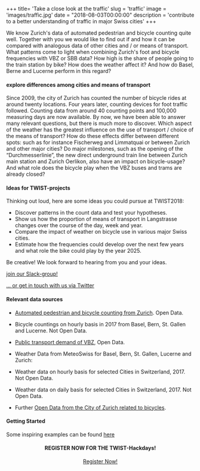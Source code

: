 +++
title= 'Take a close look at the traffic'
slug = 'traffic'
image = 'images/traffic.jpg'
date = "2018-08-03T00:00:00"
description = 'contribute to a better understanding of traffic in major Swiss cities'
+++

We know Zurich's data of automated pedestrian and bicycle counting quite well. Together with you we would like to find out if and how it can be compared with analogous data of other cities and / or means of transport. What patterns come to light when combining Zurich's foot and bicycle frequencies with VBZ or SBB data? How high is the share of people going to the train station by bike? How does the weather affect it? And how do Basel, Berne and Lucerne perform in this regard?

#### explore differences among cities and means of transport
 
Since 2009, the city of Zurich has counted the number of bicycle rides at around twenty locations. Four years later, counting devices for foot traffic followed. Counting data from around 40 counting points and 100,000 measuring days are now available. By now, we have been able to answer many relevant questions, but there is much more to discover. Which aspect of the weather has the greatest influence on the use of transport / choice of the means of transport? How do these effects differ between different spots: such as for instance Fischerweg and Limmatquai or between Zurich and other major cities? Do major milestones, such as the opening of the “Durchmesserlinie”, the new direct underground train line between Zurich main station and Zurich Oerlikon, also have an impact on bicycle-usage? And what role does the bicycle play when the VBZ buses and trams are already closed?

#### Ideas for TWIST-projects
 
Thinking out loud, here are some ideas you could pursue at TWIST2018:
 
-  Discover patterns in the count data and test your hypotheses.
-  Show us how the proportion of means of transport in Langstrasse changes over the course of the day, week and year.
- Compare the impact of weather on bicycle use in various major Swiss cities.
- Estimate how the frequencies could develop over the next few years and what role the bike could play by the year 2025.
 
Be creative! We look forward to hearing from you and your ideas.

[join our Slack-group!](https://join.slack.com/t/twist2018/shared_invite/enQtMzkwNzkzNDg1MDkzLTY0ZDFmYWFjODViZmVmNGUyNzBjMDQxYTU3MGEyYmY4YmViYzAzNzA1NTFiMWYyZTAyOWJmYWU2Y2FhZjkwYmM)

[... or get in touch with us via Twitter](https://twitter.com/TWIST2018)


#### Relevant data sources

- [Automated pedestrian and bicycle counting from Zurich](https://data.stadt-zuerich.ch/dataset?tags=veloverkehr). Open Data.
- Bicycle countings on hourly basis in 2017 from Basel, Bern, St. Gallen and Lucerne. Not Open Data.

- [Public transport demand of VBZ]( https://data.stadt-zuerich.ch/dataset/vbz-fahrgastzahlen-ogd), Open Data.

- Weather Data from MeteoSwiss for Basel, Bern, St. Gallen, Lucerne and Zurich:
 - Weather data on hourly basis for selected Cities in Switzerland, 2017. Not Open Data.
 - Weather data on daily basis for selected Cities in Switzerland, 2017. Not Open Data.

- Further [Open Data from the City of Zurich related to bicycles](https://data.stadt-zuerich.ch/dataset?q=velo&sort=title_string+desc).

#### Getting Started

Some inspiring examples can be found [here](https://data.stadt-zuerich.ch/dataset/showcases/verkehrszaehlungen-werte-fussgaenger-velo)

<center><h4>REGISTER NOW FOR THE TWIST-Hackdays!</h4></center>

<center><a target="_blank" href="https://www.eventbrite.de/e/twist-2018-tickets-44099503803" class="button back alt2">Register Now!</a></center>

